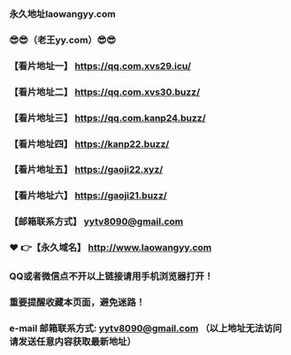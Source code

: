 ### 永久地址laowangyy.com
### :sunglasses::sunglasses:（老王yy.com）:sunglasses::sunglasses:
### 【看片地址一】  https://qq.com.xvs29.icu/
### 【看片地址二】  https://qq.com.xvs30.buzz/
### 【看片地址三】  https://qq.com.kanp24.buzz/
### 【看片地址四】  https://kanp22.buzz/
### 【看片地址五】  https://gaoji22.xyz/
### 【看片地址六】  https://gaoji21.buzz/
### 【邮箱联系方式】  yytv8090@gmail.com
### :heart: :point_right:【永久域名】  http://www.laowangyy.com
### QQ或者微信点不开以上链接请用手机浏览器打开！
### 重要提醒收藏本页面，避免迷路！
### e-mail 邮箱联系方式: yytv8090@gmail.com （以上地址无法访问请发送任意内容获取最新地址）
